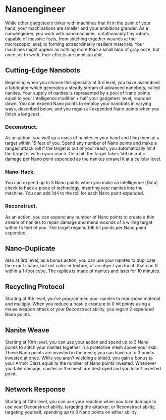 # Nanoengineer

While other gadgeteers tinker with machines that fit in the palm of your hand, your machinations are smaller and your ambitions grander. As a nanoengineer, you work with nanomachines, unfathomably tiny robots capable of massive feats, from stitching together wounds at the microscopic level, to forming extraordinarily resilient materials. Your machines might appear as nothing more than a small blob of gray ooze, but once set to work, their effects are unmistakable.

## Cutting-Edge Nanobots

Beginning when you choose this specialty at 3rd level, you have assembled a fabricator which generates a steady stream of advanced nanobots, called nanites. Your supply of nanites is represented by a pool of Nano points equal to your Intelligence modifier + half your gadgeteer level, rounded down. You can expend Nano points to employ your nanobots in varying ways, described below, and you regain all expended Nano points when you finish a long rest.

### Deconstruct. 

As an action, you well up a mass of nanites in your hand and fling them at a target within 15 feet of you. Spend any number of Nano points and make a ranged attack roll if the target is out of your reach; you automatically hit if the target is within your reach. On a hit, the target takes 1d6 necrotic damage per Nano point expended as the nanites unravel it at a cellular level.

### Nano-Hack. 

You can expend up to 3 Nano points when you make an Intelligence (Data) check to hack a piece of technology, inserting your nanites into the machine. You can add 1d4 to the roll for each Nano point expended.

### Reconstruct. 

As an action, you can expend any number of Nano points to create a thin stream of nanites to repair damage and mend wounds of a willing target within 15 feet of you. The target regains 1d6 hit points per Nano point expended.

## Nano-Duplicate

Also at 3rd level, as a bonus action, you can use your nanites to duplicate the exact shape, but not color or texture, of an object you touch that can fit within a 1-foot cube. The replica is made of nanites and lasts for 10 minutes.

## Recycling Protocol

Starting at 6th level, you've programmed your nanites to repurpose material and multiply. When you reduce a hostile creature to 0 hit points using a melee weapon attack or your Deconstruct ability, you regain 2 expended Nano points.

## Nanite Weave

Starting at 10th level, you can use your action and spend up to 3 Nano points to stitch your nanites together in a protective mesh above your skin. These Nano points are invested in the mesh; you can have up to 3 points invested at once. While you aren't wielding a shield, you gain a bonus to your Armor Class equal to the number of Nano points invested. Whenever you take damage, nanites in the mesh are destroyed and you lose 1 invested point.

## Network Response

Starting at 14th level, you can use your reaction when you take damage to use your Deconstruct ability, targeting the attacker, or Reconstruct ability, targeting yourself, spending up to 3 Nano points on either ability.